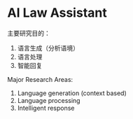# AI Law Assistant

主要研究目的：
1. 语言生成（分析语境）
2. 语言处理
3. 智能回复


Major Research Areas:
1. Language generation (context based)
2. Language processing
3. Intelligent response

